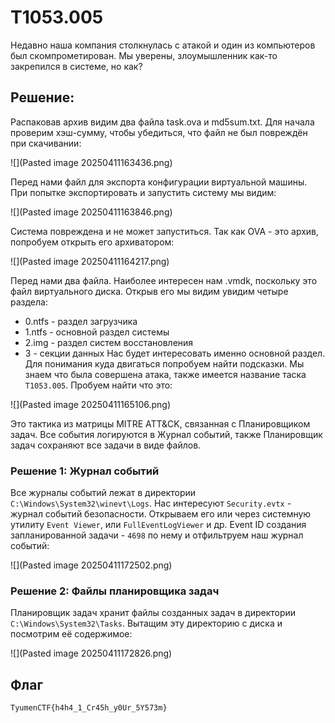 # T1053.005
Недавно наша компания столкнулась с атакой и один из компьютеров был скомпрометирован. Мы уверены, злоумышленник как-то закрепился в системе, но как?

## Решение:
Распаковав архив видим два файла task.ova и md5sum.txt. Для начала проверим хэш-сумму, чтобы убедиться, что файл не был повреждён при скачивании:

![](Pasted image 20250411163436.png)

Перед нами файл для экспорта конфигурации виртуальной машины. При попытке экспортировать и запустить систему мы видим:

![](Pasted image 20250411163846.png)

Система повреждена и не может запуститься. Так как OVA - это архив, попробуем открыть его архиватором:

![](Pasted image 20250411164217.png)

Перед нами два файла. Наиболее интересен нам .vmdk, поскольку это файл виртуального диска. Открыв его мы видим увидим четыре раздела:
- 0.ntfs - раздел загрузчика
- 1.ntfs - основной раздел системы
- 2.img - раздел систем восстановления
- 3 - секции данных
Нас будет интересовать именно основной раздел.
Для понимания куда двигаться попробуем найти подсказки. Мы знаем что была совершена атака, также имеется название таска `T1053.005`. Пробуем найти что это:

![](Pasted image 20250411165106.png)

Это тактика из матрицы MITRE ATT&CK, связанная с Планировщиком задач. Все события логируются в Журнал событий, также Планировщик задач сохраняют все задачи в виде файлов.
### Решение 1: Журнал событий
Все журналы событий лежат в директории `C:\Windows\System32\winevt\Logs`. Нас интересуют `Security.evtx` -  журнал событий безопасности. Открываем его или через системную утилиту `Event Viewer`, или `FullEventLogViewer` и др. 
Event ID создания запланированной задачи - `4698` по нему и отфильтруем наш журнал событий:

![](Pasted image 20250411172502.png)

### Решение 2: Файлы планировщика задач
Планировщик задач хранит файлы созданных задач в директории `C:\Windows\System32\Tasks`. Вытащим эту директорию с диска и посмотрим её содержимое:

![](Pasted image 20250411172826.png)
## Флаг
`TyumenCTF{h4h4_1_Cr45h_y0Ur_5Y573m}`